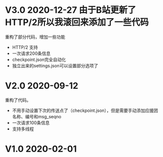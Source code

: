 # V3.0 2020-12-27 由于B站更新了HTTP/2所以我滚回来添加了一些代码
重构了部分代码，增加一些功能
+ HTTP/2 支持
+ 一次请求200条信息
+ checkpoint.json完全自动化
+ 独立出来的settings.json可以设置部分选项了

# V2.0 2020-09-12
重构了代码。
+ 不用手动设置下次的传送点了（checkpoint.json），但是需要手动添加应援团名称、编号和msg_seqno
+ 一次请求100条信息
+ 支持多线程


# V1.0 2020-02-01
